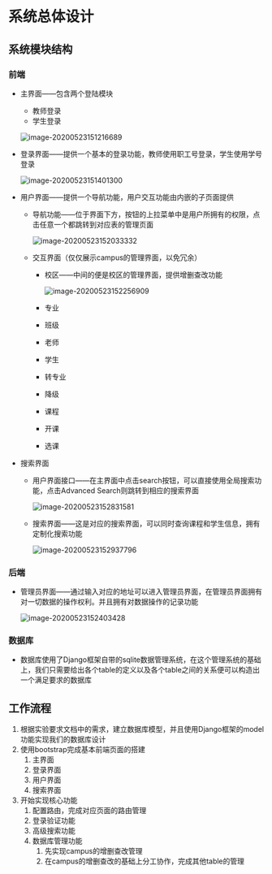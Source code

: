 # 系统总体设计

## 系统模块结构

### 前端

* 主界面——包含两个登陆模块

  * 教师登录
  * 学生登录

  ![image-20200523151216689](C:\Users\lenovo\AppData\Roaming\Typora\typora-user-images\image-20200523151216689.png)

* 登录界面——提供一个基本的登录功能，教师使用职工号登录，学生使用学号登录

  ![image-20200523151401300](C:\Users\lenovo\AppData\Roaming\Typora\typora-user-images\image-20200523151401300.png)

* 用户界面——提供一个导航功能，用户交互功能由内嵌的子页面提供

  * 导航功能——位于界面下方，按钮的上拉菜单中是用户所拥有的权限，点击任意一个都跳转到对应表的管理页面

    ![image-20200523152033332](C:\Users\lenovo\AppData\Roaming\Typora\typora-user-images\image-20200523152033332.png)

  * 交互界面（仅仅展示campus的管理界面，以免冗余）

    * 校区——中间的便是校区的管理界面，提供增删查改功能

      ![image-20200523152256909](C:\Users\lenovo\AppData\Roaming\Typora\typora-user-images\image-20200523152256909.png)

    * 专业

    * 班级

    * 老师

    * 学生

    * 转专业

    * 降级

    * 课程

    * 开课

    * 选课

* 搜索界面

  * 用户界面接口——在主界面中点击search按钮，可以直接使用全局搜索功能，点击Advanced Search则跳转到相应的搜索界面

    ![image-20200523152831581](C:\Users\lenovo\AppData\Roaming\Typora\typora-user-images\image-20200523152831581.png)

  * 搜索界面——这是对应的搜索界面，可以同时查询课程和学生信息，拥有定制化搜索功能

    ![image-20200523152937796](C:\Users\lenovo\AppData\Roaming\Typora\typora-user-images\image-20200523152937796.png)

### 后端

* 管理员界面——通过输入对应的地址可以进入管理员界面，在管理员界面拥有对一切数据的操作权利。并且拥有对数据操作的记录功能

  ![image-20200523152403428](C:\Users\lenovo\AppData\Roaming\Typora\typora-user-images\image-20200523152403428.png)

### 数据库

* 数据库使用了Django框架自带的sqlite数据管理系统，在这个管理系统的基础上，我们只需要给出各个table的定义以及各个table之间的关系便可以构造出一个满足要求的数据库

## 工作流程

1. 根据实验要求文档中的需求，建立数据库模型，并且使用Django框架的model功能实现我们的数据库设计
2. 使用bootstrap完成基本前端页面的搭建
   1. 主界面
   2. 登录界面
   3. 用户界面
   4. 搜索界面
3. 开始实现核心功能
   1. 配置路由，完成对应页面的路由管理
   2. 登录验证功能
   3. 高级搜索功能
   4. 数据库管理功能
      1. 先实现campus的增删查改管理
      2. 在campus的增删查改的基础上分工协作，完成其他table的管理


